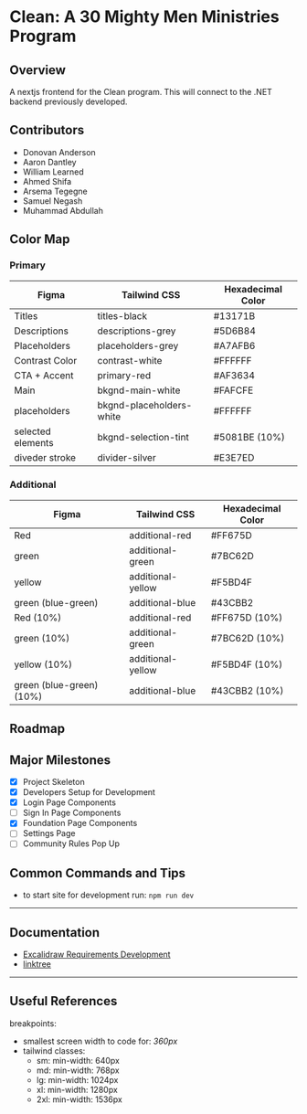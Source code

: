 # Clean: A 30 Mighty Men Ministries Program

## Overview

A nextjs frontend for the Clean program. This will connect to the .NET backend previously developed.

## Contributors

- Donovan Anderson
- Aaron Dantley
- William Learned
- Ahmed Shifa
- Arsema Tegegne
- Samuel Negash
- Muhammad Abdullah

## Color Map

### Primary

| Figma             | Tailwind CSS             | Hexadecimal Color |
| ----------------- | ------------------------ | ----------------- |
| Titles            | titles-black             | #13171B           |
| Descriptions      | descriptions-grey        | #5D6B84           |
| Placeholders      | placeholders-grey        | #A7AFB6           |
| Contrast Color    | contrast-white           | #FFFFFF           |
| CTA + Accent      | primary-red              | #AF3634           |
| Main              | bkgnd-main-white         | #FAFCFE           |
| placeholders      | bkgnd-placeholders-white | #FFFFFF           |
| selected elements | bkgnd-selection-tint     | #5081BE (10%)     |
| diveder stroke    | divider-silver           | #E3E7ED           |

### Additional

| Figma                    | Tailwind CSS      | Hexadecimal Color |
| ------------------------ | ----------------- | ----------------- |
| Red                      | additional-red    | #FF675D           |
| green                    | additional-green  | #7BC62D           |
| yellow                   | additional-yellow | #F5BD4F           |
| green (blue-green)       | additional-blue   | #43CBB2           |
| Red (10%)                | additional-red    | #FF675D (10%)     |
| green (10%)              | additional-green  | #7BC62D (10%)     |
| yellow (10%)             | additional-yellow | #F5BD4F (10%)     |
| green (blue-green) (10%) | additional-blue   | #43CBB2 (10%)     |

## Roadmap

## Major Milestones

- [x] Project Skeleton
- [x] Developers Setup for Development
- [x] Login Page Components
- [ ] Sign In Page Components
- [x] Foundation Page Components
- [ ] Settings Page
- [ ] Community Rules Pop Up

## Common Commands and Tips

- to start site for development run: `npm run dev`

---

## Documentation

- [Excalidraw Requirements Development](https://link.excalidraw.com/readonly/oQPGBmVuToHRTeUx01Fy)
- [linktree](https://linktr.ee/30mmm)

---

## Useful References

breakpoints:

- smallest screen width to code for: _360px_
- tailwind classes:
  - sm: min-width: 640px
  - md: min-width: 768px
  - lg: min-width: 1024px
  - xl: min-width: 1280px
  - 2xl: min-width: 1536px
